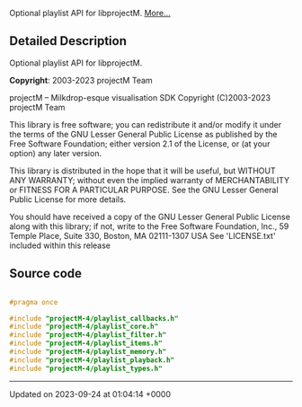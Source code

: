 Optional playlist API for libprojectM.  [More...](#detailed-description)

## Detailed Description

Optional playlist API for libprojectM. 

**Copyright**: 2003-2023 projectM Team


projectM &ndash; Milkdrop-esque visualisation SDK Copyright (C)2003-2023 projectM Team

This library is free software; you can redistribute it and/or modify it under the terms of the GNU Lesser General Public License as published by the Free Software Foundation; either version 2.1 of the License, or (at your option) any later version.

This library is distributed in the hope that it will be useful, but WITHOUT ANY WARRANTY; without even the implied warranty of MERCHANTABILITY or FITNESS FOR A PARTICULAR PURPOSE. See the GNU Lesser General Public License for more details.

You should have received a copy of the GNU Lesser General Public License along with this library; if not, write to the Free Software Foundation, Inc., 59 Temple Place, Suite 330, Boston, MA 02111-1307 USA See 'LICENSE.txt' included within this release 




## Source code

```cpp

#pragma once

#include "projectM-4/playlist_callbacks.h"
#include "projectM-4/playlist_core.h"
#include "projectM-4/playlist_filter.h"
#include "projectM-4/playlist_items.h"
#include "projectM-4/playlist_memory.h"
#include "projectM-4/playlist_playback.h"
#include "projectM-4/playlist_types.h"
```


-------------------------------

Updated on 2023-09-24 at 01:04:14 +0000
